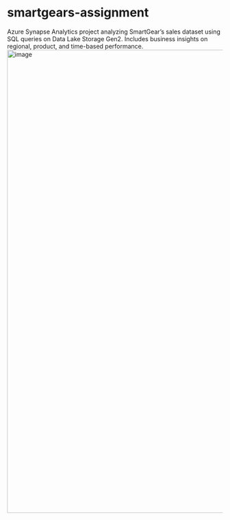 # smartgears-assignment
Azure Synapse Analytics project analyzing SmartGear’s sales dataset using SQL queries on Data Lake Storage Gen2. Includes business insights on regional, product, and time-based performance.
<img width="1920" height="1080" alt="image" src="https://github.com/user-attachments/assets/e04725c0-84f1-4530-8d2e-407310f82d4a" />

